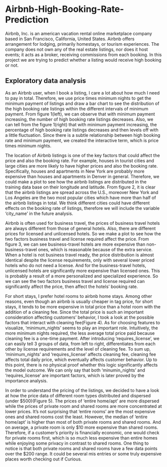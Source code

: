 # Airbnb-High-Booking-Rate-Prediction
Airbnb, Inc. is an american vacation rental online marketplace company based in San Francisco, California, United States. Airbnb offers arrangement for lodging, primarily homestays, or tourism experiences. The company does not own any of the real estate listings, nor does it host events; it acts as a broker, receiving commissions from each booking. In this project we are trying to predict whether a listing would receive high booking or not. 

## Exploratory data analysis

As an Airbnb user, when I book a listing, I care a lot about how much I need to pay in total. Therefore, we use price times minimum nights to get the minimum payment of listings and draw a bar chart to see the distribution of the high booking rate listings within the different intervals of minimum payment.
From figure 1(left), we can observe that with minimum payment increasing, the number of high booking rate listings decreases. Also, we can tell from the figure 1(right)  that with minimum payment increasing, the percentage of high booking rate listings decreases and then levels off with a little fluctuation. Since there is a subtle relationship between high booking rate and minimum payment, we created the interactive term, which is price times minimum nights. 

The location of Airbnb listings is one of the key factors that could affect the price and also the booking rate. For example, houses in tourist cities and large cities are more likely to have higher prices and also the booking rate. Specifically, houses and apartments in New York are probably more expensive than houses and apartments in Denver in general. Therefore, we could make a plot to see how the airbnb listings are distributed in the training data base on their longitude and latitude.
From figure 2, it is clear that the airbnb listings are spread across the U.S., moreover New York and Los Angeles are the two most popular cities which have more than half of the airbnb listings in total. We think different cities could have different effects on the booking rate of listings, therefore we will include the variable ‘city_name’ in the future analysis.

Airbnb is often used for business travel, the prices of business travel hotels are always different from those of general hotels. Also, there are different prices for licensed and unlicensed hotels. So we make a plot to see how the two factors business travel and license required affect the price.
From figure 3, we can see business-travel hotels are more expensive than non-business-travel ones, which is reasonable because of the extra service. When a hotel is not business travel ready, the price distribution is almost identical despite the license requirements, only with several lower priced hotels who do not need a license. And for the business-travel hotels, unlicensed hotels are significantly more expensive than licensed ones. This is probably a result of a more personalized and specialized experience. So we can see the two factors business travel and license required can significantly affect the price, then affect the hotels’ booking rate.

For short stays, I prefer hotel rooms to airbnb home stays. Among other reasons, even though an airbnb is usually cheaper in tag price, for short stays, it tends to be more expensive in total price than a hotel room with the addition of a cleaning fee. Since the total price is such an important consideration affecting customers’ behavior, I took a look at the possible factors that interact with cleaning fee(Figure 4).
As for choosing features to visualize, ‘minimum_nights’ seems to play an important role. Intuitively, the more minimum nights required, the less average total price paid because cleaning fee is a one-time payment. After introducing ‘requires_license’, we can easily tell 3 groups of data, from left to right, differentiates from each other by license requirements and the level of cleaning fee. To sum up, ‘minimum_nights’ and ‘requires_license’ affects cleaning fee, cleaning fee affects total daily price, which eventually affects customer behavior. Up to this point, there is no physical proof whether this logic significantly affects the model outcome. We can only say that both ‘minumin_nights’ and ‘requires_license’ are important factors, which is later proved by the importance analysis.
 
In order to understand the pricing of the listings, we decided to have a look at how the price data of different room types distributed and dispersed (under $500)(Figure 5).
The prices of ‘entire home/apt’ are more dispersed while the prices of private room and shared
rooms are more concentrated at lower prices. It’s not surprising that ‘entire rooms’ are the most
expensive ones and shared rooms cost the least. However, the median of ‘entire home/apt’ is
higher than most of both private rooms and shared rooms. And on average, a private room is
only $10 more expensive than shared rooms. Therefore, if a customer’s priority is financially
economic, one would check for private rooms first, which is so much less expensive than entire
homes while enjoying some privacy in contrast to shared rooms.
One thing to notice is that both private rooms and shared rooms have a few data points over the
$200 range. It could be several mis entries or some truly expensive places worth checking out if
Curious.
